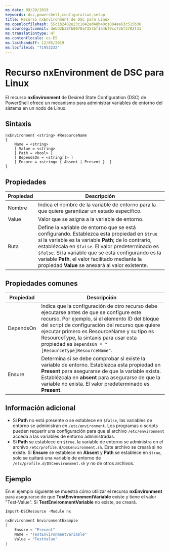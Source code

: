 ```yaml
---
ms.date: 09/20/2019
keywords: dsc,powershell,configuration,setup
title: Recurso nxEnvironment de DSC para Linux
ms.openlocfilehash: 55c1b2402e23c1042ed48b40c1084aa63c515b36
ms.sourcegitcommit: debd2b38fb8070a7357bf1a4bf9cc736f3702f31
ms.translationtype: HT
ms.contentlocale: es-ES
ms.lasthandoff: 12/05/2019
ms.locfileid: "71953232"
---
```

# <a name="dsc-for-linux-nxenvironment-resource"></a>Recurso nxEnvironment de DSC para Linux

El recurso **nxEnvironment** de Desired State Configuration (DSC) de PowerShell ofrece un mecanismo para administrar variables de entorno del sistema en un nodo de Linux.

## <a name="syntax"></a>Sintaxis

```Syntax
nxEnvironment <string> #ResourceName
{
    Name = <string>
    [ Value = <string>
    [ Path = <bool> }
    [ DependsOn = <string[]> ]
    [ Ensure = <string> { Absent | Present }  ]
}
```

## <a name="properties"></a>Propiedades

|Propiedad |Descripción |
|---|---|
|Nombre |Indica el nombre de la variable de entorno para la que quiere garantizar un estado específico. |
|Value |Valor que se asigna a la variable de entorno. |
|Ruta |Define la variable de entorno que se está configurando. Establezca esta propiedad en `$true` si la variable es la variable **Path**; de lo contrario, establézcala en `$false`. El valor predeterminado es `$false`. Si la variable que se está configurando es la variable **Path**, el valor facilitado mediante la propiedad **Value** se anexará al valor existente. |

## <a name="common-properties"></a>Propiedades comunes

|Propiedad |Descripción |
|---|---|
|DependsOn |Indica que la configuración de otro recurso debe ejecutarse antes de que se configure este recurso. Por ejemplo, si el elemento ID del bloque del script de configuración del recurso que quiere ejecutar primero es ResourceName y su tipo es ResourceType, la sintaxis para usar esta propiedad es `DependsOn = "[ResourceType]ResourceName"`. |
|Ensure |Determina si se debe comprobar si existe la variable de entorno. Establezca esta propiedad en **Present** para asegurarse de que la variable exista. Establézcala en **absent** para asegurarse de que la variable no exista. El valor predeterminado es **Present**. |

## <a name="additional-information"></a>Información adicional

- Si **Path** no está presente o se establece en `$false`, las variables de entorno se administran en `/etc/environment`.
  Los programas o scripts pueden requerir una configuración para que el archivo `/etc/environment` acceda a las variables de entorno administradas.
- Si **Path** se establece en `$true`, la variable de entorno se administra en el archivo `/etc/profile.d/DSCenvironment.sh`. Este archivo se creará si no existe. Si **Ensure** se establece en **Absent** y **Path** se establece en `$true`, solo se quitará una variable de entorno de `/etc/profile.d/DSCenvironment.sh` y no de otros archivos.

## <a name="example"></a>Ejemplo

En el ejemplo siguiente se muestra cómo utilizar el recurso **nxEnvironment** para asegurarse de que **TestEnvironmentVariable** existe y tiene el valor "Test-Value". Si **TestEnvironmentVariable** no existe, se creará.

```powershell
Import-DSCResource -Module nx

nxEnvironment EnvironmentExample
{
    Ensure = "Present"
    Name = "TestEnvironmentVariable"
    Value = "TestValue"
}
```
